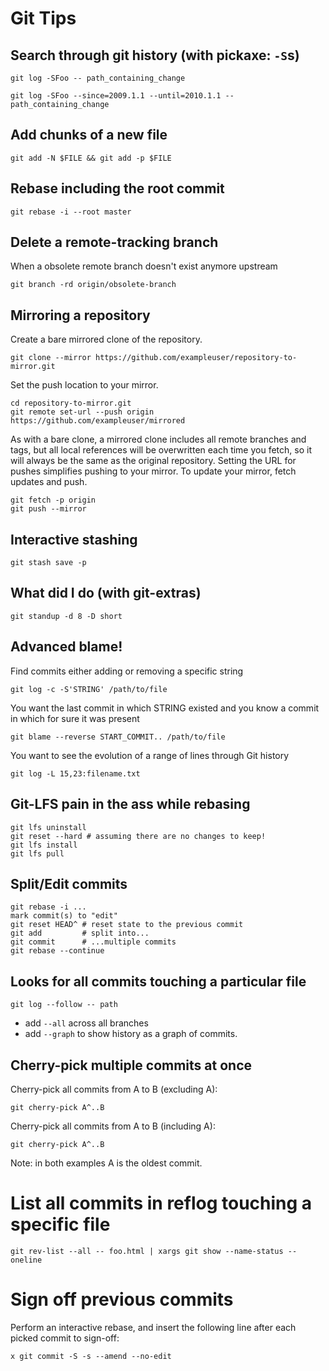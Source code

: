 # Git Tips

## Search through git history (with pickaxe: `-S`s)

    git log -SFoo -- path_containing_change

    git log -SFoo --since=2009.1.1 --until=2010.1.1 -- path_containing_change

## Add chunks of a new file

    git add -N $FILE && git add -p $FILE

## Rebase including the root commit

    git rebase -i --root master

## Delete a remote-tracking branch

When a obsolete remote branch doesn't exist anymore upstream

    git branch -rd origin/obsolete-branch

## Mirroring a repository

Create a bare mirrored clone of the repository.

    git clone --mirror https://github.com/exampleuser/repository-to-mirror.git

Set the push location to your mirror.

    cd repository-to-mirror.git
    git remote set-url --push origin https://github.com/exampleuser/mirrored

As with a bare clone, a mirrored clone includes all remote branches and tags,
but all local references will be overwritten each time you fetch, so it will
always be the same as the original repository. Setting the URL for pushes
simplifies pushing to your mirror. To update your mirror, fetch updates and
push.

    git fetch -p origin
    git push --mirror

## Interactive stashing

    git stash save -p

## What did I do (with git-extras)

    git standup -d 8 -D short

## Advanced blame!

Find commits either adding or removing a specific string

    git log -c -S'STRING' /path/to/file

You want the last commit in which STRING existed and you know a commit
in which for sure it was present

    git blame --reverse START_COMMIT.. /path/to/file

You want to see the evolution of a range of lines through Git history

    git log -L 15,23:filename.txt

## Git-LFS pain in the ass while rebasing

    git lfs uninstall
    git reset --hard # assuming there are no changes to keep!
    git lfs install
    git lfs pull

## Split/Edit commits

    git rebase -i ...
    mark commit(s) to "edit"
    git reset HEAD^ # reset state to the previous commit
    git add         # split into...
    git commit      # ...multiple commits
    git rebase --continue


## Looks for all commits touching a particular file

    git log --follow -- path

 - add `--all` across all branches
 - add `--graph` to show history as a graph of commits.

## Cherry-pick multiple commits at once


Cherry-pick all commits from A to B (excluding A):

    git cherry-pick A^..B

Cherry-pick all commits from A to B (including A):

    git cherry-pick A^..B

Note: in both examples A is the oldest commit.

# List all commits in reflog touching a specific file

    git rev-list --all -- foo.html | xargs git show --name-status --oneline

# Sign off previous commits

Perform an interactive rebase, and insert the following line after each picked
commit to sign-off:

    x git commit -S -s --amend --no-edit
